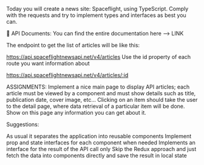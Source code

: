 Today you will create a news site: Spaceflight, using TypeScript.
Comply with the requests and try to implement types and interfaces as best you can.

 

📃 API Documents:
You can find the entire documentation here –> LINK

The endpoint to get the list of articles will be like this:

https://api.spaceflightnewsapi.net/v4/articles
Use the id property of each route you want information about

https://api.spaceflightnewsapi.net/v4/articles/:id
 

ASSIGNMENTS:
Implement a nice main page to display API articles; each article must be viewed by a component and must show details such as title, publication date, cover image, etc…
Clicking on an item should take the user to the detail page, where data retrieval of a particular item will be done. Show on this page any information you can get about it.
 

Suggestions:

As usual it separates the application into reusable components
Implement prop and state interfaces for each component when needed
Implements an interface for the result of the API call only
Skip the Redux approach and just fetch the data into components directly and save the result in local state

